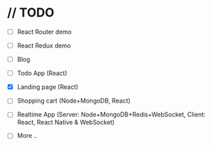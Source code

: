 
# // TODO
- [ ] React Router demo
- [ ] React Redux demo
- [ ] Blog 
- [ ] Todo App (React)
- [x] Landing page (React) 
- [ ] Shopping cart (Node+MongoDB, React)
- [ ] Realtime App (Server: Node+MongoDB+Redis+WebSocket, Client: React, React Native & WebSocket)
 
- [ ] More ..

